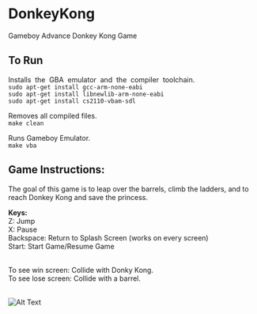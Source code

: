 # DonkeyKong
Gameboy Advance Donkey Kong Game

## To Run

Installs ​ the​ ​ GBA​ ​ emulator​ ​ and​ ​ the​ ​ compiler​ ​ toolchain.</br>
```sudo​ apt-get​ install​ gcc-arm-none-eabi```</br>
```sudo​ apt-get​ install​ libnewlib-arm-none-eabi```</br>
```sudo​ apt-get​ install​ cs2110-vbam-sdl```</br>

Removes all compiled files.</br>
```make clean```</br>

Runs Gameboy Emulator.</br>
```make vba```</br>

## Game Instructions:
The goal of this game is to leap over the barrels, climb the ladders, and to reach Donkey Kong and save the princess.</br>

<strong>Keys:</strong></br>
Z: Jump</br>
X: Pause</br>
Backspace: Return to Splash Screen (works on every screen)</br>
Start: Start Game/Resume Game</br></br>

To see win screen: Collide with Donky Kong.</br>
To see lose screen: Collide with a barrel.</br></br>

![Alt Text](https://github.com/tomonarifeehan/DonkeyKong/blob/master/final_game.gif)
